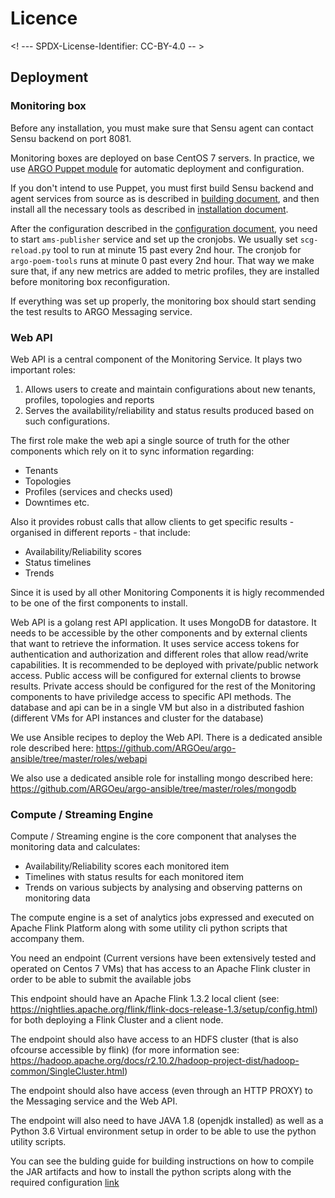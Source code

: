 # Licence

<! --- SPDX-License-Identifier: CC-BY-4.0  -- >

## Deployment

### Monitoring box

Before any installation, you must make sure that Sensu agent can contact Sensu backend on port 8081.

Monitoring boxes are deployed on base CentOS 7 servers. In practice, we use [ARGO Puppet module](https://github.com/ARGOeu/argo-puppet) for automatic deployment and configuration.

If you don't intend to use Puppet, you must first build Sensu backend and agent services from source as is described in [building document](building.md), and then install all the necessary tools as described in [installation document](installation.md). 

After the configuration described in the [configuration document](configuration.md), you need to start `ams-publisher` service and set up the cronjobs. We usually set `scg-reload.py` tool to run at minute 15 past every 2nd hour. The cronjob for `argo-poem-tools` runs at minute 0 past every 2nd hour. That way we make sure that, if any new metrics are added to metric profiles, they are installed before monitoring box reconfiguration.

If everything was set up properly, the monitoring box should start sending the test results to ARGO Messaging service.

### Web API

Web API is a central component of the Monitoring Service. 
It plays two important roles:
1) Allows users to create and maintain configurations about new tenants, profiles, topologies and reports
2) Serves the availability/reliability and status results produced based on such configurations.

The first role make the web api a single source of truth for the other components which rely on it to sync information regarding:
- Tenants
- Topologies
- Profiles (services and checks used)
- Downtimes
etc. 

Also it provides robust calls that allow clients to get specific results - organised in different reports - that include:
- Availability/Reliability scores
- Status timelines
- Trends

Since it is used by all other Monitoring Components it is higly recommended to be one of the first components to install.

Web API is a golang rest API application. It uses MongoDB for datastore. It needs to be accessible by the other components and by external clients that want to retrieve the information. It uses service access tokens for authentication and authorization and different roles that allow read/write capabilities. It is recommended to be deployed with private/public network access. Public access will be configured for external clients to browse results. Private access should be configured for the rest of the Monitoring components to have priviledge access to specific API methods. The database and api can be in a single VM but also in a distributed fashion (different VMs for API instances and cluster for the database)

We use Ansible recipes to deploy the Web API. There is a dedicated ansible role described here: <https://github.com/ARGOeu/argo-ansible/tree/master/roles/webapi>

We also use a dedicated ansible role for installing mongo described here: <https://github.com/ARGOeu/argo-ansible/tree/master/roles/mongodb>

### Compute / Streaming Engine

Compute / Streaming engine is the core component that analyses the monitoring data and calculates:
- Availability/Reliability scores each monitored item
- Timelines with status results for each monitored item
- Trends on various subjects by analysing and observing patterns on monitoring data

The compute engine is a set of analytics jobs expressed and executed on Apache Flink Platform along with some utility cli python scripts that accompany them. 

You need an endpoint (Current versions have been extensively tested and operated on Centos 7 VMs) that has access to an Apache Flink cluster in order to be able to submit the available jobs

This endpoint should have an Apache Flink 1.3.2 local client (see: <https://nightlies.apache.org/flink/flink-docs-release-1.3/setup/config.html>) for both deploying a Flink Cluster and a client node.

The endpoint should also have access to an HDFS cluster (that is also ofcourse accessible by flink) (for more information see: <https://hadoop.apache.org/docs/r2.10.2/hadoop-project-dist/hadoop-common/SingleCluster.html>)

The endpoint should also have access (even through an HTTP PROXY) to the Messaging service and the Web API.

The endpoint will also need to have JAVA 1.8 (openjdk installed) as well as a Python 3.6 Virtual environment setup in order to be able to use the python utility scripts.

You can see the bulding guide for building instructions on how to compile the JAR artifacts and how to install the python scripts along with the required configuration [link](building.md#computestreaming-engine)